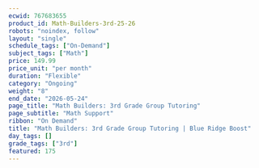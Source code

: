 ```yaml
---
ecwid: 767683655
product_id: Math-Builders-3rd-25-26
robots: "noindex, follow"
layout: "single"
schedule_tags: ["On-Demand"]
subject_tags: ["Math"]
price: 149.99
price_unit: "per month"
duration: "Flexible"
category: "Ongoing"
weight: "8"
end_date: "2026-05-24"
page_title: "Math Builders: 3rd Grade Group Tutoring"
page_subtitle: "Math Support"
ribbon: "On Demand"
title: "Math Builders: 3rd Grade Group Tutoring | Blue Ridge Boost"
day_tags: []
grade_tags: ["3rd"]
featured: 175
---
```

